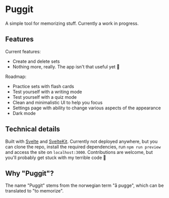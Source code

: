 # Puggit

A simple tool for memorizing stuff. Currently a work in progress.

## Features

Current features:

- Create and delete sets
- Nothing more, really. The app isn't that useful yet 🤷

Roadmap:

- Practice sets with flash cards
- Test yourself with a writing mode
- Test yourself with a quiz mode
- Clean and minimalistic UI to help you focus
- Settings page with ability to change various aspects of the appearance
- Dark mode

## Technical details

Built with [Svelte](https://svelte.dev) and [SvelteKit](https://kit.svelte.dev). Currently not deployed anywhere, but you can clone the repo, install the required dependencies, run `npm run preview` and access the site on `localhost:3000`. Contributions are welcome, but you'll probably get stuck with my terrible code 🤪

## Why "Puggit"?

The name "Puggit" stems from the norwegian term "å pugge", which can be translated to "to memorize".
